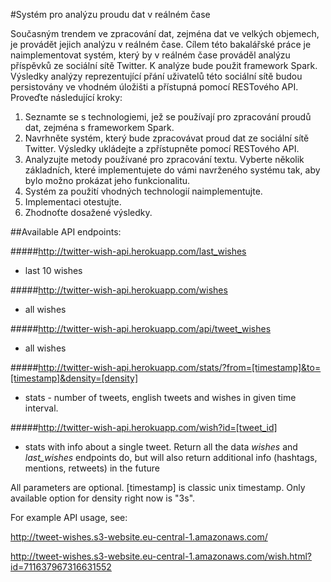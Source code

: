 #Systém pro analýzu proudu dat v reálném čase

Současným trendem ve zpracování dat, zejména dat ve velkých objemech, je provádět jejich analýzu v reálném čase. Cílem této bakalářské práce je naimplementovat systém, který by v reálném čase prováděl analýzu příspěvků ze sociální sítě Twitter. K analýze bude použit framework Spark. Výsledky analýzy reprezentující přání uživatelů této sociální sítě budou persistovány ve vhodném úložišti a přístupná pomocí RESTového API. Proveďte následující kroky:

1. Seznamte se s technologiemi, jež se používají pro zpracování proudů dat, zejména s frameworkem Spark.
2. Navrhněte systém, který bude zpracovávat proud dat ze sociální sítě Twitter. Výsledky ukládejte a zpřístupněte pomocí RESTového API.
3. Analyzujte metody používané pro zpracování textu. Vyberte několik základních, které implementujete do vámi navrženého systému tak, aby bylo možno prokázat jeho funkcionalitu.
4. Systém za použití vhodných technologií naimplementujte.
5. Implementaci otestujte.
6. Zhodnoťte dosažené výsledky.


##Available API endpoints:

#####http://twitter-wish-api.herokuapp.com/last_wishes

- last 10 wishes


#####http://twitter-wish-api.herokuapp.com/wishes

- all wishes


#####http://twitter-wish-api.herokuapp.com/api/tweet_wishes

- all wishes


#####http://twitter-wish-api.herokuapp.com/stats/?from=[timestamp]&to=[timestamp]&density=[density]

- stats - number of tweets, english tweets and wishes in given time interval.

#####http://twitter-wish-api.herokuapp.com/wish?id=[tweet_id]

- stats with info about a single tweet. Return all the data *wishes* and *last_wishes* endpoints do, but will also return additional info (hashtags, mentions, retweets) in the future


All parameters are optional. [timestamp] is classic unix timestamp. Only available option for density right now is "3s".


For example API usage, see:

http://tweet-wishes.s3-website.eu-central-1.amazonaws.com/

http://tweet-wishes.s3-website.eu-central-1.amazonaws.com/wish.html?id=711637967316631552
